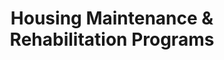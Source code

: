 ---
  slug: "/housingmaintenance&rehabilitationprograms"
  title: Housing Maintenance & Rehabilitation Programs
  focusAreas: [Environment,Communities,Regional Planning]
  principles: [Equity,Sustainability]
  seeOther: [Engaging Underserved Communities,Infill Design,]
  trackingProgressLinks: [Housing Affordability,Income Disparities,Population Growth,Racial & Ethnic Disparities]
---